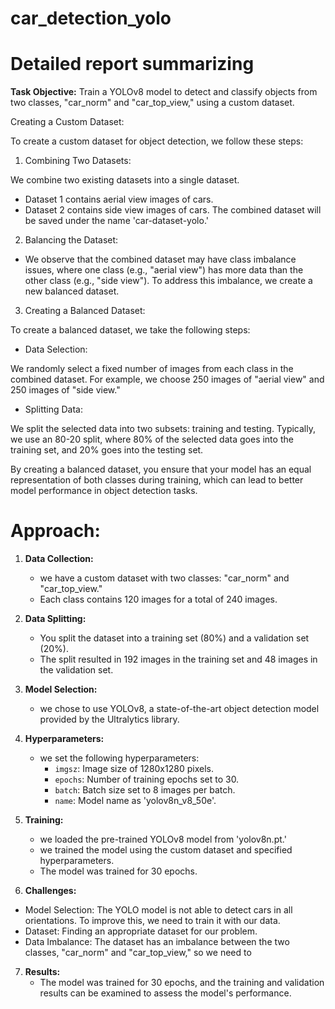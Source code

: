 # car_detection_yolo
# Detailed report summarizing 

**Task Objective:**
Train a YOLOv8 model to detect and classify objects from two classes, "car_norm" and "car_top_view," using a custom dataset.



Creating a Custom Dataset:

To create a custom dataset for object detection, we follow these steps:

1. Combining Two Datasets:

  We combine two existing datasets into a single dataset.
  - Dataset 1 contains aerial view images of cars.
  - Dataset 2 contains side view images of cars.
The combined dataset will be saved under the name 'car-dataset-yolo.'

2. Balancing the Dataset:
  - We observe that the combined dataset may have class imbalance issues, where one class (e.g., "aerial view") has more data than the other class (e.g., "side view").
To address this imbalance, we create a new balanced dataset.

3. Creating a Balanced Dataset:

  To create a balanced dataset, we take the following steps:

  * Data Selection:

  We randomly select a fixed number of images from each class in the combined dataset.
  For example, we choose 250 images of "aerial view" and 250 images of "side view."
  
  * Splitting Data:

  We split the selected data into two subsets: training and testing.
  Typically, we use an 80-20 split, where 80% of the selected data goes into the training set, and 20% goes into the testing set.

By creating a balanced dataset, you ensure that your model has an equal representation of both classes during training, which can lead to better model performance in object detection tasks.








# **Approach:**

1. **Data Collection:**
   - we have a custom dataset with two classes: "car_norm" and "car_top_view."
   - Each class contains 120 images for a total of 240 images.

2. **Data Splitting:**
   - You split the dataset into a training set (80%) and a validation set (20%).
   - The split resulted in 192 images in the training set and 48 images in the validation set.

3. **Model Selection:**
   - we chose to use YOLOv8, a state-of-the-art object detection model provided by the Ultralytics library.

4. **Hyperparameters:**
   - we set the following hyperparameters:
     - `imgsz`: Image size of 1280x1280 pixels.
     - `epochs`: Number of training epochs set to 30.
     - `batch`: Batch size set to 8 images per batch.
     - `name`: Model name as 'yolov8n_v8_50e'.

5. **Training:**
   - we loaded the pre-trained YOLOv8 model from 'yolov8n.pt.'
   - we trained the model using the custom dataset and specified hyperparameters.
   - The model was trained for 30 epochs.

6. **Challenges:**
  - Model Selection: The YOLO model is not able to detect cars in all orientations. To improve this, we need to train it with our data.
  - Dataset: Finding an appropriate dataset for our problem.
  - Data Imbalance: The dataset has an imbalance between the two classes, "car_norm" and "car_top_view," so we need to

7. **Results:**
   - The model was trained for 30 epochs, and the training and validation results can be examined to assess the model's performance.

